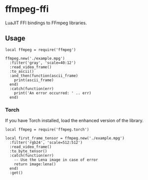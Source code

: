 # ffmpeg-ffi

LuaJIT FFI bindings to FFmpeg libraries.

## Usage

    local ffmpeg = require('ffmpeg')

    ffmpeg.new('./example.mpg')
      :filter('gray', 'scale=40:12')
      :read_video_frame()
      :to_ascii()
      :and_then(function(ascii_frame)
        print(ascii_frame)
      end)
      :catch(function(err)
        print('An error occurred: ' .. err)
      end)

### Torch

If you have Torch installed, load the enhanced version of the library.

    local ffmpeg = require('ffmpeg.torch')

    local first_frame_tensor = ffmpeg.new('./example.mpg')
      :filter('rgb24', 'scale=512:512')
      :read_video_frame()
      :to_byte_tensor()
      :catch(function(err)
        -- Use the Lena image in case of error
        return image:lena()
      end)
      :get()
